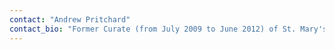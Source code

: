 ```yaml
---
contact: "Andrew Pritchard"
contact_bio: "Former Curate (from July 2009 to June 2012) of St. Mary's Church, Cogges. Andrew Pritchard was later known as Andrew Pritchard-Keens."
---
```

